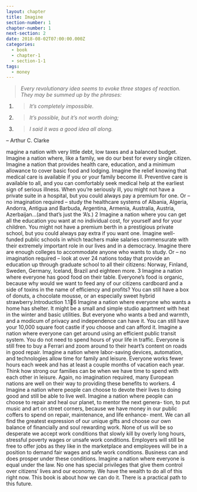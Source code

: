 ```yaml
---
layout: chapter
title: Imagine
section-number: 1
chapter-number: 1
next-section: 2
date: 2018-08-02T07:00:00.000Z
categories:
  - book
  - chapter-1
  - section-1-1
tags:
  - money
---
```

> _Every revolutionary idea seems to evoke three stages of reaction. They may
> be summed up by the phrases:_

1. > _It’s completely impossible._
2. > _It’s possible, but it’s not worth doing;_
3. > _I said it was a good idea all along._



– Arthur C. Clarke

magine a nation with very little debt, low taxes and a balanced
budget. Imagine a nation where, like a family, we do our best for every
single citizen. Imagine a nation that provides health care, education, and
a minimum allowance to cover basic food and lodging. Imagine the relief
knowing that medical care is available if you or your family become ill.
Preventive care is available to all, and you can comfortably seek medical
help at the earliest sign of serious illness. When you’re seriously ill, you
might not have a private suite in a hospital, but you could always pay a
premium for one. Or – no imagination required – study the healthcare
systems of Albania, Algeria, Andorra, Antigua and Barbuda, Argentina,
Armenia, Australia, Austria, Azerbaijan...(and that’s just the ‘A’s.) 2
Imagine a nation where you can get all the education you want at
no individual cost, for yourself and for your children. You might not have
a premium berth in a prestigious private school, but you could always
pay extra if you want one. Imagine well-funded public schools in which
teachers make salaries commensurate with their extremely important
role in our lives and in a democracy. Imagine there are enough colleges
to accommodate anyone who wants to study. Or – no imagination
required – look at over 24 nations today that provide an education up
through graduate school to all their citizens: Norway, Finland, Sweden,
Germany, Iceland, Brazil and eighteen more. 3
Imagine a nation where everyone has good food on their table.
Everyone’s food is organic, because why would we want to feed any of
our citizens cardboard and a side of toxins in the name of efficiency
and profits? You can still have a box of donuts, a chocolate mousse, or
an especially sweet hybrid strawberry.Introduction 1.16
Imagine a nation where everyone who wants a home has shelter. It
might be a small and simple studio apartment with heat in the winter
and basic utilities. But everyone who wants a bed and warmth, and a
modicum of privacy and independence can have it. You can still have
your 10,000 square foot castle if you choose and can afford it.
Imagine a nation where everyone can get around using an efficient
public transit system. You do not need to spend hours of your life in
traffic. Everyone is still free to buy a Ferrari and zoom around to their
heart’s content on roads in good repair.
Imagine a nation where labor-saving devices, automation, and
technologies allow time for family and leisure. Everyone works fewer
hours each week and has at least a couple months of vacation each year.
Think how strong our families can be when we have time to spend with
each other in leisure. Again, no imagination required, many European
nations are well on their way to providing these benefits to workers. 4
Imagine a nation where people can choose to devote their lives to
doing good and still be able to live well. Imagine a nation where people
can choose to repair and heal our planet, to mentor the next genera-
tion, to put music and art on street corners, because we have money in
our public coffers to spend on repair, maintenance, and life enhance-
ment. We can all find the greatest expression of our unique gifts and
choose our own balance of financially and soul rewarding work. None
of us will be so desperate we accept work conditions that slowly kill by
overly long hours, stressful poverty wages or unsafe work conditions.
Employers will still be free to offer jobs as they like in the marketplace
and employees will be in a position to demand fair wages and safe work
conditions. Business can and does prosper under these conditions.
Imagine a nation where everyone is equal under the law. No one
has special privileges that give them control over citizens’ lives and our
economy. We have the wealth to do all of this right now.
This book is about how we can do it. There is a practical path to
this future.
